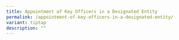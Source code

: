 ```yaml
---
title: Appointment of Key Officers in a Designated Entity
permalink: /appointment-of-key-officers-in-a-designated-entity/
variant: tiptap
description: ""
---
```

